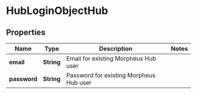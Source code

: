 

# HubLoginObjectHub

## Properties

Name | Type | Description | Notes
------------ | ------------- | ------------- | -------------
**email** | **String** | Email for existing Morpheus Hub user | 
**password** | **String** | Password for existing Morpheus Hub user | 



